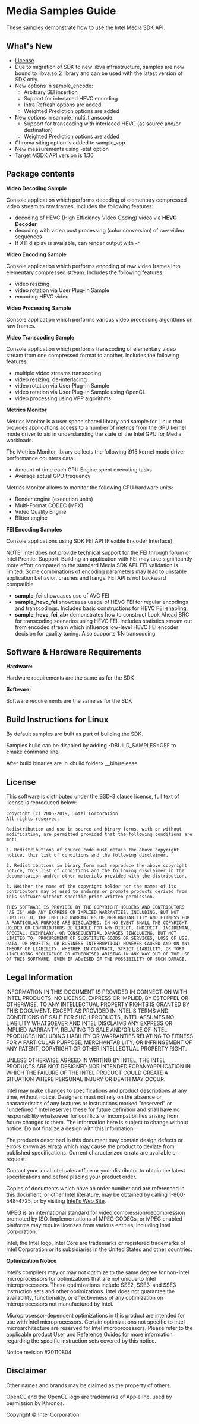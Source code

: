 # Media Samples Guide

These samples demonstrate how to use the Intel Media SDK API.


## What's New

  * [License](#license)
  * Due to migration of SDK to new libva infrastructure, samples are now bound to libva.so.2 library and can be used with the latest version of SDK only.
  * New options in sample_encode:
    *  Arbitrary SEI insertion
    *  Support for interlaced HEVC encoding
    *  Intra Refresh options are added
    *  Weighted Prediction options are added
  * New options in sample_multi_transcode:
    * Support for transcoding with interlaced HEVC (as source and/or destination)
    * Weighted Prediction options are added
  * Chroma siting option is added to sample_vpp.
  * New measurements using -stat option
  * Target MSDK API version is 1.30


## Package contents



**Video Decoding Sample**

Console application which performs decoding of elementary compressed video stream to raw frames. Includes the following features:

  *   decoding of HEVC \(High Efficiency Video Coding\) video via **HEVC Decoder**
  *   decoding with video post processing \(color conversion\) of raw video sequences
  *   If X11 display is available, can render output with -r 

**Video Encoding Sample**

Console application which performs encoding of raw video frames into elementary compressed stream. Includes the following features:

  * video resizing
  * video rotation via User Plug-in Sample
  * encoding HEVC video


**Video Processing Sample**

Console application which performs various video processing algorithms on raw frames.

**Video Transcoding Sample**

Console application which performs transcoding of elementary video stream from one compressed format to another. Includes the following features:

  * multiple video streams transcoding
  * video resizing, de-interlacing
  * video rotation via User Plug-in Sample
  * video rotation via User Plug-in Sample using OpenCL
  * video processing using VPP algorithms


**Metrics Monitor**

Metrics Monitor is a user space shared library and sample for Linux that provides applications access to a number of metrics from the GPU kernel mode driver to aid in understanding the state of the Intel GPU for Media workloads.

The Metrics Monitor library collects the following i915 kernel mode driver performance counters data:

  * Amount of time each GPU Engine spent executing tasks
  * Average actual GPU frequency

Metrics Monitor allows to monitor the following GPU hardware units:

  * Render engine (execution units)
  * Multi-Format CODEC (MFX)
  * Video Quality Engine
  * Blitter engine

**FEI Encoding Samples**

Console applications using SDK FEI API \(Flexible Encoder Interface\).

NOTE: Intel does not provide technical support for the FEI through forum or Intel Premier Support.  Building an application with FEI may take significantly more effort compared to the standard Media SDK API.  FEI validation is limited. Some combinations of encoding parameters may lead to unstable application behavior, crashes and hangs.  FEI API is not backward compatible

  *  **sample\_fei** showcases use of AVC FEI
  *  **sample\_hevc\_fei** showcases usage of HEVC FEI for regular encodings and transcodings. Includes basic constructions for HEVC FEI enabling.
  *  **sample\_hevc\_fei\_abr** demonstrates how to construct Look Ahead BRC for transcoding scenarios using HEVC FEI. Includes statistics stream out from encoded stream which influence low-level HEVC FEI encoder decision for quality tuning. Also supports 1:N transcoding.




## Software & Hardware Requirements


**Hardware:**

Hardware requirements are the same as for the SDK


**Software:**

Software requirements are the same as for the SDK



## Build Instructions for Linux


By default samples are built as part of building the SDK.

Samples build can be disabled by adding -DBUILD_SAMPLES=OFF to cmake command line.

 
After build binaries are in \<build folder\> \__bin/release


## License


This software is distributed under the BSD-3 clause license, full text of license is reproduced below:

```
Copyright (c) 2005-2019, Intel Corporation
All rights reserved.

Redistribution and use in source and binary forms, with or without modification, are permitted provided that the following conditions are met:

1. Redistributions of source code must retain the above copyright notice, this list of conditions and the following disclaimer.

2. Redistributions in binary form must reproduce the above copyright notice, this list of conditions and the following disclaimer in the documentation and/or other materials provided with the distribution.

3. Neither the name of the copyright holder nor the names of its contributors may be used to endorse or promote products derived from this software without specific prior written permission.

THIS SOFTWARE IS PROVIDED BY THE COPYRIGHT HOLDERS AND CONTRIBUTORS "AS IS" AND ANY EXPRESS OR IMPLIED WARRANTIES, INCLUDING, BUT NOT LIMITED TO, THE IMPLIED WARRANTIES OF MERCHANTABILITY AND FITNESS FOR A PARTICULAR PURPOSE ARE DISCLAIMED. IN NO EVENT SHALL THE COPYRIGHT HOLDER OR CONTRIBUTORS BE LIABLE FOR ANY DIRECT, INDIRECT, INCIDENTAL, SPECIAL, EXEMPLARY, OR CONSEQUENTIAL DAMAGES (INCLUDING, BUT NOT LIMITED TO, PROCUREMENT OF SUBSTITUTE GOODS OR SERVICES; LOSS OF USE, DATA, OR PROFITS; OR BUSINESS INTERRUPTION) HOWEVER CAUSED AND ON ANY THEORY OF LIABILITY, WHETHER IN CONTRACT, STRICT LIABILITY, OR TORT (INCLUDING NEGLIGENCE OR OTHERWISE) ARISING IN ANY WAY OUT OF THE USE OF THIS SOFTWARE, EVEN IF ADVISED OF THE POSSIBILITY OF SUCH DAMAGE.
```

## Legal Information


INFORMATION IN THIS DOCUMENT IS PROVIDED IN CONNECTION WITH INTEL PRODUCTS. NO LICENSE, EXPRESS OR IMPLIED, BY ESTOPPEL OR OTHERWISE, TO ANY INTELLECTUAL PROPERTY RIGHTS IS GRANTED BY THIS DOCUMENT. EXCEPT AS PROVIDED IN INTEL'S TERMS AND CONDITIONS OF SALE FOR SUCH PRODUCTS, INTEL ASSUMES NO LIABILITY WHATSOEVER AND INTEL DISCLAIMS ANY EXPRESS OR IMPLIED WARRANTY, RELATING TO SALE AND/OR USE OF INTEL PRODUCTS INCLUDING LIABILITY OR WARRANTIES RELATING TO FITNESS FOR A PARTICULAR PURPOSE, MERCHANTABILITY, OR INFRINGEMENT OF ANY PATENT, COPYRIGHT OR OTHER INTELLECTUAL PROPERTY RIGHT.

UNLESS OTHERWISE AGREED IN WRITING BY INTEL, THE INTEL PRODUCTS ARE NOT DESIGNED NOR INTENDED FORANYAPPLICATION IN WHICH THE FAILURE OF THE INTEL PRODUCT COULD CREATE A SITUATION WHERE PERSONAL INJURY OR DEATH MAY OCCUR.

Intel may make changes to specifications and product descriptions at any time, without notice. Designers must not rely on the absence or characteristics of any features or instructions marked "reserved" or "undefined." Intel reserves these for future definition and shall have no responsibility whatsoever for conflicts or incompatibilities arising from future changes to them. The information here is subject to change without notice. Do not finalize a design with this information.

The products described in this document may contain design defects or errors known as errata which may cause the product to deviate from published specifications. Current characterized errata are available on request.

Contact your local Intel sales office or your distributor to obtain the latest specifications and before placing your product order.

Copies of documents which have an order number and are referenced in this document, or other Intel literature, may be obtained by calling 1-800-548-4725, or by visiting [Intel's Web Site](http://www.intel.com/).

MPEG is an international standard for video compression/decompression promoted by ISO. Implementations of MPEG CODECs, or MPEG enabled platforms may require licenses from various entities, including Intel Corporation.

Intel, the Intel logo, Intel Core are trademarks or registered trademarks of Intel Corporation or its subsidiaries in the United States and other countries.

**Optimization Notice**

Intel's compilers may or may not optimize to the same degree for non-Intel microprocessors for optimizations that are not unique to Intel microprocessors. These optimizations include SSE2, SSE3, and SSE3 instruction sets and other optimizations. Intel does not guarantee the availability, functionality, or effectiveness of any optimization on microprocessors not manufactured by Intel.

Microprocessor-dependent optimizations in this product are intended for use with Intel microprocessors. Certain optimizations not specific to Intel microarchitecture are reserved for Intel microprocessors. Please refer to the applicable product User and Reference Guides for more information regarding the specific instruction sets covered by this notice.

Notice revision \#20110804



##  Disclaimer

Other names and brands may be claimed as the property of others.

OpenCL and the OpenCL logo are trademarks of Apple Inc. used by permission by Khronos.

Copyright © Intel Corporation
